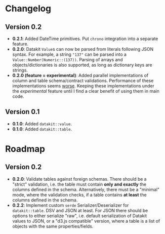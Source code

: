 # Changelog

## Version 0.2

- **0.2.1**: Added DateTime primitives. Put `chrono` integration into a separate
  feature.
- **0.2.0**: Datakit `Value`s can now be parsed from literals following JSON
  syntax. For example, a string `"137"` can be parsed into a
  `Value::Number(Numeric::(137))`. Parsing of arrays and objects/dictionaries is
  also supported, as long as dictionary keys are strings.
- **0.2.0 (feature = experimental)**: Added parallel implementations of column
  and table schema/contract validations. Performance of these implementations
  seems [worse](research/parallel/parallel-routines-datakit.md). Keeping these
  implementations under the _experimental_ feature until I find a clear benefit
  of using them in main code.

## Version 0.1

- **0.1.0**: Added `datakit::value`.
- **0.1.0**: Added `datakit::table`.

# Roadmap

## Version 0.2

- **0.2.0**: Validate tables against foreign schemas. There should be a "strict"
  validation, i.e. the table must contain **only and exactly** the columns
  defined in the schema. Alternatively, there must be a "minimal" mode, where
  the validation checks, if a table contains **at least** the columns defined in the
  schema.
- **0.2.2**: Implement custom `serde` Serializer/Deserializer for
  `datakit::table`. DSV and JSON at least. For JSON there should be options to
  either serialize "raw", i.e. default serialization of Datakit values to JSON,
  or a "d3.js compatible" version, where a table is a list of objects with the
  same properties/fields.
